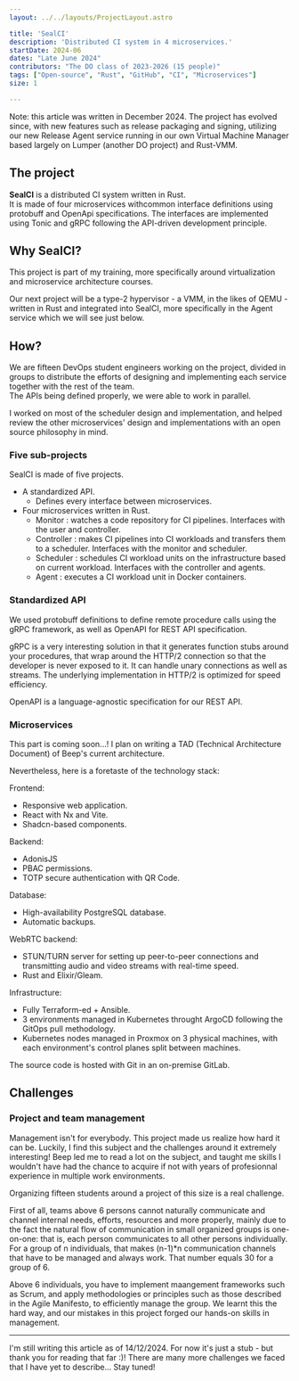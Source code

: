 ```yaml
---
layout: ../../layouts/ProjectLayout.astro

title: 'SealCI'
description: 'Distributed CI system in 4 microservices.'
startDate: 2024-06
dates: "Late June 2024"
contributors: "The DO class of 2023-2026 (15 people)"
tags: ["Open-source", "Rust", "GitHub", "CI", "Microservices"]
size: 1

---
```


Note: this article was written in December 2024. The project has evolved since, with new features such as release packaging and signing, utilizing our new Release Agent service running in our own Virtual Machine Manager based largely on Lumper (another DO project) and Rust-VMM.

## The project

**SealCI** is a distributed CI system written in Rust.  
It is made of four microservices withcommon interface definitions using protobuff and OpenApi specifications. The interfaces are implemented using Tonic and gRPC following the API-driven development principle.

## Why SealCI?

This project is part of my training, more specifically around virtualization and microservice architecture courses.

Our next project will be a type-2 hypervisor - a VMM, in the likes of QEMU - written in Rust and integrated into SealCI, more specifically in the Agent service which we will see just below.

## How?

We are fifteen DevOps student engineers working on the project, divided in groups to distribute the efforts of designing and implementing each service together with the rest of the team.  
The APIs being defined properly, we were able to work in parallel.

I worked on most of the scheduler design and implementation, and helped review the other microservices' design and implementations with an open source philosophy in mind.

### Five sub-projects

SealCI is made of five projects.

- A standardized API.
  - Defines every interface between microservices.
- Four microservices written in Rust.
  - Monitor : watches a code repository for CI pipelines. Interfaces with the user and controller.
  - Controller : makes CI pipelines into CI workloads and transfers them to a scheduler. Interfaces with the monitor and scheduler.
  - Scheduler : schedules CI workload units on the infrastructure based on current workload. Interfaces with the controller and agents.
  - Agent : executes a CI workload unit in Docker containers.

### Standardized API

We used protobuff definitions to define remote procedure calls using the gRPC framework, as well as OpenAPI for REST API specification.

gRPC is a very interesting solution in that it generates function stubs around your procedures, that wrap around the HTTP/2 connection so that the developer is never exposed to it. It can handle unary connections as well as streams. The underlying implementation in HTTP/2 is optimized for speed efficiency.

OpenAPI is a language-agnostic specification for our REST API.

### Microservices

This part is coming soon...! I plan on writing a TAD (Technical Architecture Document) of Beep's current architecture.  

Nevertheless, here is a foretaste of the technology stack:  

Frontend:

- Responsive web application.
- React with Nx and Vite.
- Shadcn-based components.

Backend:

- AdonisJS
- PBAC permissions.
- TOTP secure authentication with QR Code.

Database:

- High-availability PostgreSQL database.
- Automatic backups.

WebRTC backend:

- STUN/TURN server for setting up peer-to-peer connections and transmitting audio and video streams with real-time speed.
- Rust and Elixir/Gleam.

Infrastructure:

- Fully Terraform-ed + Ansible.
- 3 environments managed in Kubernetes throught ArgoCD following the GitOps pull methodology.
- Kubernetes nodes managed in Proxmox on 3 physical machines, with each environment's control planes split between machines.

The source code is hosted with Git in an on-premise GitLab.

## Challenges

### Project and team management

Management isn't for everybody. This project made us realize how hard it can be. Luckily, I find this subject and the challenges around it extremely interesting!
Beep led me to read a lot on the subject, and taught me skills I wouldn't have had the chance to acquire if not with years of profesionnal experience in multiple work environments.

Organizing fifteen students around a project of this size is a real challenge.

First of all, teams above 6 persons cannot naturally communicate and channel internal needs, efforts, resources and more properly, mainly due to the fact the natural flow of communication in small organized groups is one-on-one: that is, each person communicates to all other persons individually.
For a group of n individuals, that makes (n-1)*n communication channels that have to be managed and always work. That number equals 30 for a group of 6.

Above 6 individuals, you have to implement maangement frameworks such as Scrum, and apply methodologies or principles such as those described in the Agile Manifesto, to efficiently manage the group. We learnt this the hard way, and our mistakes in this project forged our hands-on skills in management.

---

I'm still writing this article as of 14/12/2024. For now it's just a stub - but thank you for reading that far :)! There are many more challenges we faced that I have yet to describe... Stay tuned!
